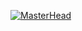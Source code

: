 [![MasterHead](https://user-images.githubusercontent.com/69305601/147773951-30e776eb-9de5-4e44-afc9-22fa67133a26.png)
](https://github.com/umeshpalsingh)




